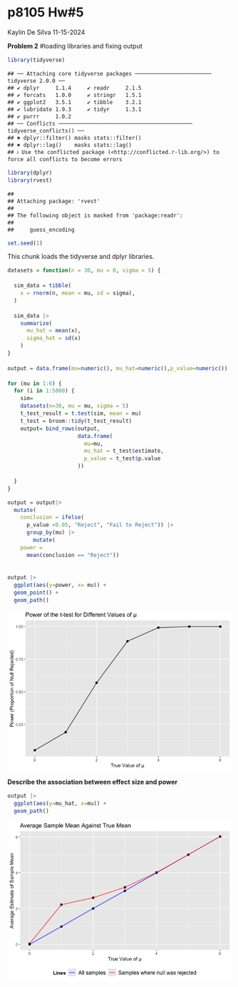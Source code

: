 p8105 Hw#5
================
Kaylin De Silva
11-15-2024

**Problem 2** \#loading libraries and fixing output

``` r
library(tidyverse)
```

    ## ── Attaching core tidyverse packages ──────────────────────── tidyverse 2.0.0 ──
    ## ✔ dplyr     1.1.4     ✔ readr     2.1.5
    ## ✔ forcats   1.0.0     ✔ stringr   1.5.1
    ## ✔ ggplot2   3.5.1     ✔ tibble    3.2.1
    ## ✔ lubridate 1.9.3     ✔ tidyr     1.3.1
    ## ✔ purrr     1.0.2     
    ## ── Conflicts ────────────────────────────────────────── tidyverse_conflicts() ──
    ## ✖ dplyr::filter() masks stats::filter()
    ## ✖ dplyr::lag()    masks stats::lag()
    ## ℹ Use the conflicted package (<http://conflicted.r-lib.org/>) to force all conflicts to become errors

``` r
library(dplyr)
library(rvest)
```

    ## 
    ## Attaching package: 'rvest'
    ## 
    ## The following object is masked from 'package:readr':
    ## 
    ##     guess_encoding

``` r
set.seed(1)
```

This chunk loads the tidyverse and dplyr libraries.

``` r
datasets = function(n = 30, mu = 0, sigma = 5) {
  
  sim_data = tibble(
    x = rnorm(n, mean = mu, sd = sigma),
  )
  
  sim_data |> 
    summarize(
      mu_hat = mean(x),
      sigma_hat = sd(x)
    )
}

output = data.frame(mu=numeric(), mu_hat=numeric(),p_value=numeric())

for (mu in 1:6) {
  for (i in 1:5000) {
    sim=
    datasets(n=30, mu = mu, sigma = 5)
    t_test_result = t.test(sim, mean = mu)
    t_test = broom::tidy(t_test_result)
    output= bind_rows(output,
                      data.frame(
                        mu=mu,
                        mu_hat = t_test$estimate,
                        p_value = t_test$p.value
                      ))
    
  }
}
```

``` r
output = output|>
  mutate(
    conclusion = ifelse(
      p_value <0.05, "Reject", "Fail to Reject")) |>
      group_by(mu) |>
        mutate(
    power = 
      mean(conclusion == "Reject"))
    
  
output |> 
  ggplot(aes(y=power, x= mu)) +
  geom_point() +
  geom_path()
```

![](p8105_hw5_kd2942_files/figure-gfm/unnamed-chunk-3-1.png)<!-- -->

**Describe the association between effect size and power**

``` r
output |>
  ggplot(aes(y=mu_hat, x=mu)) + 
  geom_path()
```

![](p8105_hw5_kd2942_files/figure-gfm/unnamed-chunk-4-1.png)<!-- -->
